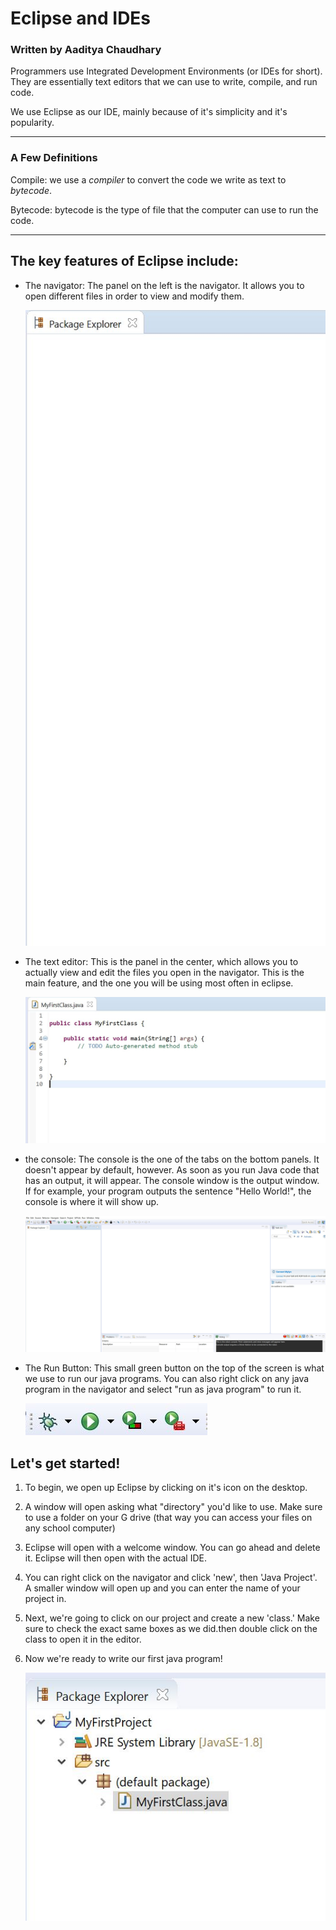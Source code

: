 # Eclipse and IDEs

### Written by Aaditya Chaudhary

Programmers use Integrated Development Environments (or IDEs for short). They are essentially text editors that we can use to write, compile, and run code.

We use Eclipse as our IDE, mainly because of it's simplicity and it's popularity.

---

### A Few Definitions

Compile: we use a *compiler* to convert the code we write as text to *bytecode*. 

Bytecode: bytecode is the type of file that the computer can use to run the code.

---



## The key features of Eclipse include:

- The navigator: The panel on the left is the navigator. It allows you to open different files in order to view and modify them.

    ![](resources/navigator.jpg)

- The text editor: This is the panel in the center, which allows you to actually view and edit the files you open in the navigator. This is the main feature, and the one you will be using most often in eclipse. 

    ![](resources/finishSetUp.jpg)

- the console: The console is the one of the tabs on the bottom panels. It doesn't appear by default, however. As soon as you run Java code that has an output, it will appear. The console window is the output window. If for example, your program outputs the sentence "Hello World!", the console is where it will show up.

    ![](resources/eclipse.jpg)

- The Run Button: This small green button on the top of the screen is what we use to run our java programs. You can also right click on any java program in the navigator and select "run as java program" to run it.

    ![](resources/runButton.jpg)

## Let's get started!

1. To begin, we open up Eclipse by clicking on it's icon on the desktop.
2. A window will open asking what "directory" you'd like to use. Make sure to use a folder on your G drive (that way you can access your files on any school computer)
3. Eclipse will open with a welcome window. You can go ahead and delete it. Eclipse will then open with the actual IDE.
4. You can right click on the navigator and click 'new', then 'Java Project'. A smaller window will open up and you can enter the name of your project in.
5. Next, we're going to click on our project and create a new 'class.' Make sure to check the exact same boxes as we did.then double click on the class to open it in the editor.
6. Now we're ready to write our first java program!

    ![](resources/classmade.jpg)